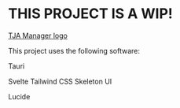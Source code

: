 # THIS PROJECT IS A WIP!

[TJA Manager logo](https://raw.githubusercontent.com/BeaniCraft/TJA-Manager/refs/heads/main/src/lib/images/logo.png)

This project uses the following software:

Tauri
 
Svelte
Tailwind CSS
Skeleton UI

Lucide
